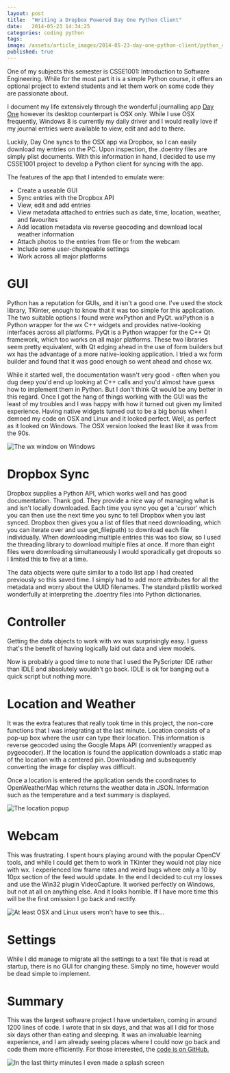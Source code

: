 ```yaml
---
layout: post
title:  "Writing a Dropbox Powered Day One Python Client"
date:   2014-05-23 14:34:25
categories: coding python
tags: 
image: /assets/article_images/2014-05-23-day-one-python-client/python_code.jpg
published: true
---
```


One of my subjects this semester is CSSE1001: Introduction to Software Engineering. While for the most part it is a simple Python course, it offers an optional project to extend students and let them work on some code they are passionate about. 

I document my life extensively through the wonderful journalling app <a href="http://dayoneapp.com">Day One</a> however its desktop counterpart is OSX only. While I use OSX frequently, Windows 8 is currently my daily driver and I would really love if my journal entries were available to view, edit and add to there.

Luckily, Day One syncs to the OSX app via Dropbox, so I can easily download my entries on the PC. Upon inspection, the .doentry files are simply plist documents. With this information in hand, I decided to use my CSSE1001 project to develop a Python client for syncing with the app. 

The features of the app that I intended to emulate were:

- Create a useable GUI
- Sync entries with the Dropbox API
- View, edit and add entries
- View metadata attached to entries such as date, time, location, weather, and favourites
- Add location metadata via reverse geocoding and download local weather information
- Attach photos to the entries from file or from the webcam
- Include some user-changeable settings
- Work across all major platforms

# GUI

Python has a reputation for GUIs, and it isn't a good one. I've used the stock library, TKinter, enough to know that it was too simple for this application. The two suitable options I found were wxPython and PyQt. wxPython is a Python wrapper for the wx C++ widgets and provides native-looking interfaces across all platforms. PyQt is a Python wrapper for the C++ Qt framework, which too works on all major platforms. These two libraries seem pretty equivalent, with Qt edging ahead in the use of form builders but wx has the advantage of a more native-looking application. I tried a wx form builder and found that it was good enough so went ahead and chose wx.


While it started well, the documentation wasn't very good - often when you dug deep you'd end up looking at C++ calls and you'd almost have guess how to implement them in Python. But I don't think Qt would be any better in this regard. Once I got the hang of things working with the GUI was the least of my troubles and I was happy with how it turned out given my limited experience. Having native widgets turned out to be a big bonus when I demoed my code on OSX and Linux and it looked perfect. Well, as perfect as it looked on Windows. The OSX version looked the least like it was from the 90s. 

![The wx window on Windows]({{site.baseurl}}/assets/images/day_one_main.jpg)

# Dropbox Sync

Dropbox supplies a Python API, which works well and has good documentation. Thank god. They provide a nice way of managing what is and isn't locally downloaded. Each time you sync you get a 'cursor' which you can then use the next time you sync to tell Dropbox when you last synced. Dropbox then gives you a list of files that need downloading, which you can iterate over and use get_file(path) to download each file individually. When downloading multiple entries this was too slow, so I used the threading library to download multiple files at once. If more than eight files were downloading simultaneously I would sporadically get dropouts so I limited this to five at a time. 

The data objects were quite similar to a todo list app I had created previously so this saved time. I simply had to add more attributes for all the metadata and worry about the UUID filenames. The standard plistlib worked wonderfully at interpreting the .doentry files into Python dictionaries. 

# Controller

Getting the data objects to work with wx was surprisingly easy. I guess that's the benefit of having logically laid out data and view models. 

Now is probably a good time to note that I used the PyScripter IDE rather than IDLE and absolutely wouldn't go back. IDLE is ok for banging out a quick script but nothing more.

# Location and Weather

It was the extra features that really took time in this project, the non-core functions that I was integrating at the last minute. Location consists of a pop-up box where the user can type their location. This information is reverse geocoded using the Google Maps API (conveniently wrapped as pygeocoder). If the location is found the application downloads a static map of the location with a centered pin. Downloading and subsequently converting the image for display was difficult. 

Once a location is entered the application sends the coordinates to OpenWeatherMap which returns the weather data in JSON. Information such as the temperature and a text summary is displayed. 

![The location popup]({{site.baseurl}}/assets/images/day_one_location.jpg)

# Webcam

This was frustrating. I spent hours playing around with the popular OpenCV tools, and while I could get them to work in TKinter they would not play nice with wx. I experienced low frame rates and weird bugs where only a 10 by 10px section of the feed would update. In the end I decided to cut my losses and use the Win32 plugin VideoCapture. It worked perfectly on Windows, but not at all on anything else. And it looks horrible. If I have more time this will be the first omission I go back and rectify. 

![At least OSX and Linux users won't have to see this...]({{site.baseurl}}/assets/images/day_one_photo.jpg)

# Settings

While I did manage to migrate all the settings to a text file that is read at startup, there is no GUI for changing these. Simply no time, however would be dead simple to implement.

# Summary

This was the largest software project I have undertaken, coming in around 1200 lines of code. I wrote that in six days, and that was all I did for those six days other than eating and sleeping. It was an invaluable learning experience, and I am already seeing places where I could now go back and code them more efficiently. For those interested, the <a href="https://github.com/bodhiconnolly/python-day-one-client">code is on GitHub.</a>

![In the last thirty minutes I even made a splash screen]({{site.baseurl}}/assets/images/day_one_splash.png)

